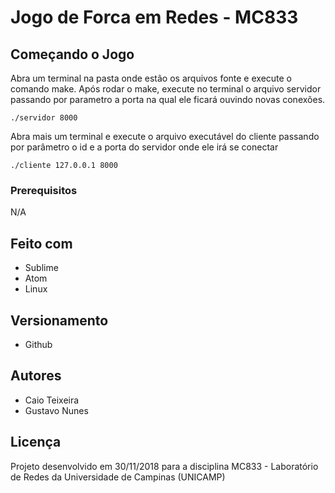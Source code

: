 # Jogo de Forca em Redes - MC833

## Começando o Jogo
Abra um terminal na pasta onde estão os arquivos fonte e execute o comando make.
Após rodar o make, execute no terminal o arquivo servidor passando por parametro a porta na qual ele ficará ouvindo novas conexões. 
```
./servidor 8000
```
Abra mais um terminal e execute o arquivo executável do cliente passando por parâmetro o id e a porta do servidor onde ele irá se conectar
```
./cliente 127.0.0.1 8000
```

### Prerequisitos
N/A

## Feito com
* Sublime
* Atom
* Linux


## Versionamento
* Github

## Autores
* Caio Teixeira 
* Gustavo Nunes

## Licença
Projeto desenvolvido em 30/11/2018 para a disciplina MC833 - Laboratório de Redes da Universidade de Campinas (UNICAMP)
